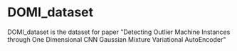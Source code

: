 # DOMI_dataset
DOMI_dataset is the dataset for paper "Detecting Outlier Machine Instances through One Dimensional CNN Gaussian Mixture Variational AutoEncoder"
